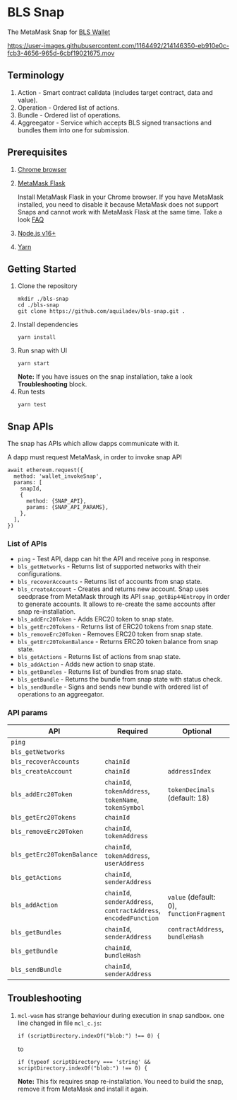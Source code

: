 # BLS Snap

The MetaMask Snap for [BLS Wallet](https://blswallet.org/)


https://user-images.githubusercontent.com/1164492/214146350-eb910e0c-fcb3-4656-965d-6cbf19021675.mov

## Terminology

1. Action - Smart contract calldata (includes target contract, data and value).
2. Operation - Ordered list of actions.
3. Bundle - Ordered list of operations.
4. Aggreegator - Service which accepts BLS signed transactions and bundles them into one for submission.

## Prerequisites

1. [Chrome browser](https://www.google.com/chrome/)
2. [MetaMask Flask](https://metamask.io/flask/)

    Install MetaMask Flask in your Chrome browser. If you have MetaMask installed, you need to disable it because MetaMask does not support Snaps and cannot work with MetaMask Flask at the same time. Take a look [FAQ](https://metamask.io/flask/#flask-fa-qs)
3. [Node.js v16+](https://nodejs.org/download/release/v16.13.2/)
4. [Yarn](https://yarnpkg.com/getting-started/install)

## Getting Started

1. Clone the repository
    ```
    mkdir ./bls-snap
    cd ./bls-snap
    git clone https://github.com/aquiladev/bls-snap.git .
    ```
2. Install dependencies
    ```
    yarn install
    ```
3. Run snap with UI
    ```
    yarn start
    ```
    **Note:** If you have issues on the snap installation, take a look **Troubleshooting** block.
4. Run tests
    ```
    yarn test
    ```

## Snap APIs

The snap has APIs which allow dapps communicate with it.

A dapp must request MetaMask, in order to invoke snap API

```
await ethereum.request({
  method: 'wallet_invokeSnap',
  params: [
    snapId,
    {
      method: {SNAP_API},
      params: {SNAP_API_PARAMS},
    },
  ],
})
```

### List of APIs

- `ping` - Test API, dapp can hit the API and receive `pong` in response.
- `bls_getNetworks` - Returns list of supported networks with their configurations.
- `bls_recoverAccounts` - Returns list of accounts from snap state.
- `bls_createAccount` - Creates and returns new account. Snap uses seedprase from MetaMask through its API `snap_getBip44Entropy` in order to generate accounts. It allows to re-create the same accounts after snap re-installation.
- `bls_addErc20Token` - Adds ERC20 token to snap state.
- `bls_getErc20Tokens` - Returns list of ERC20 tokens from snap state.
- `bls_removeErc20Token` - Removes ERC20 token from snap state.
- `bls_getErc20TokenBalance` - Returns ERC20 token balance from snap state.
- `bls_getActions` - Returns list of actions from snap state.
- `bls_addAction` - Adds new action to snap state.
- `bls_getBundles` - Returns list of bundles from snap state.
- `bls_getBundle` - Returns the bundle from snap state with status check.
- `bls_sendBundle` - Signs and sends new bundle with ordered list of operations to an aggreegator.

### API params

| API                        | Required                                                                           | Optional                              |
| -------------------------- | ---------------------------------------------------------------------------------- | ------------------------------------- |
| `ping`                     |                                                                                    |
| `bls_getNetworks`          |                                                                                    |
| `bls_recoverAccounts`      | `chainId`                                                                          |
| `bls_createAccount`        | `chainId`                                                                          | `addressIndex`                        |
| `bls_addErc20Token`        | `chainId`,<br /> `tokenAddress`,<br /> `tokenName`,<br /> `tokenSymbol`            | `tokenDecimals` (default: 18)         |
| `bls_getErc20Tokens`       | `chainId`                                                                          |
| `bls_removeErc20Token`     | `chainId`,<br /> `tokenAddress`
| `bls_getErc20TokenBalance` | `chainId`,<br /> `tokenAddress`,<br /> `userAddress`                               |
| `bls_getActions`           | `chainId`,<br /> `senderAddress`                                                   |
| `bls_addAction`            | `chainId`,<br /> `senderAddress`,<br /> `contractAddress`,<br /> `encodedFunction` | `value` (default: 0), <br /> `functionFragment` |
| `bls_getBundles`           | `chainId`,<br /> `senderAddress`                                                   | `contractAddress`,<br /> `bundleHash` |
| `bls_getBundle`            | `chainId`,<br /> `bundleHash`                                                      |
| `bls_sendBundle`           | `chainId`,<br /> `senderAddress`                                                   |

## Troubleshooting

1. `mcl-wasm` has strange behaviour during execution in snap sandbox.
   one line changed in file `mcl_c.js`:
   ```
   if (scriptDirectory.indexOf("blob:") !== 0) {
   ```
   to
   ```
   if (typeof scriptDirectory === 'string' && scriptDirectory.indexOf("blob:") !== 0) {
   ```
   **Note:** This fix requires snap re-installation. You need to build the snap, remove it from MetaMask and install it again.
